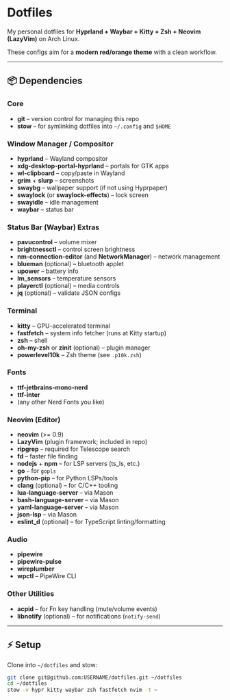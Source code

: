 # Dotfiles

My personal dotfiles for **Hyprland + Waybar + Kitty + Zsh + Neovim (LazyVim)** on Arch Linux.

These configs aim for a **modern red/orange theme** with a clean workflow.

---

## 📦 Dependencies

### Core
- **git** – version control for managing this repo
- **stow** – for symlinking dotfiles into `~/.config` and `$HOME`

### Window Manager / Compositor
- **hyprland** – Wayland compositor
- **xdg-desktop-portal-hyprland** – portals for GTK apps
- **wl-clipboard** – copy/paste in Wayland
- **grim** + **slurp** – screenshots
- **swaybg** – wallpaper support (if not using Hyprpaper)
- **swaylock** (or **swaylock-effects**) – lock screen
- **swayidle** – idle management
- **waybar** – status bar

### Status Bar (Waybar) Extras
- **pavucontrol** – volume mixer
- **brightnessctl** – control screen brightness
- **nm-connection-editor** (and **NetworkManager**) – network management
- **blueman** (optional) – bluetooth applet
- **upower** – battery info
- **lm_sensors** – temperature sensors
- **playerctl** (optional) – media controls
- **jq** (optional) – validate JSON configs

### Terminal
- **kitty** – GPU-accelerated terminal
- **fastfetch** – system info fetcher (runs at Kitty startup)
- **zsh** – shell
- **oh-my-zsh** or **zinit** (optional) – plugin manager
- **powerlevel10k** – Zsh theme (see `.p10k.zsh`)

### Fonts
- **ttf-jetbrains-mono-nerd**
- **ttf-inter**
- (any other Nerd Fonts you like)

### Neovim (Editor)
- **neovim** (>= 0.9)
- **LazyVim** (plugin framework; included in repo)
- **ripgrep** – required for Telescope search
- **fd** – faster file finding
- **nodejs** + **npm** – for LSP servers (ts_ls, etc.)
- **go** – for `gopls`
- **python-pip** – for Python LSPs/tools
- **clang** (optional) – for C/C++ tooling
- **lua-language-server** – via Mason
- **bash-language-server** – via Mason
- **yaml-language-server** – via Mason
- **json-lsp** – via Mason
- **eslint_d** (optional) – for TypeScript linting/formatting

### Audio
- **pipewire**
- **pipewire-pulse**
- **wireplumber**
- **wpctl** – PipeWire CLI

### Other Utilities
- **acpid** – for Fn key handling (mute/volume events)
- **libnotify** (optional) – for notifications (`notify-send`)

---

## ⚡ Setup

Clone into `~/dotfiles` and stow:
```bash
git clone git@github.com:USERNAME/dotfiles.git ~/dotfiles
cd ~/dotfiles
stow -v hypr kitty waybar zsh fastfetch nvim -t ~
